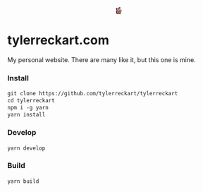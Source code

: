 <p align="center">
  <img width="16" height="16" src="./src/party-wizard.gif">
</p>

# tylerreckart.com
My personal website. There are many like it, but this one is mine. 

### Install
```
git clone https://github.com/tylerreckart/tylerreckart
cd tylerreckart
npm i -g yarn
yarn install
``` 

### Develop
```
yarn develop
```

### Build  
```
yarn build
```

